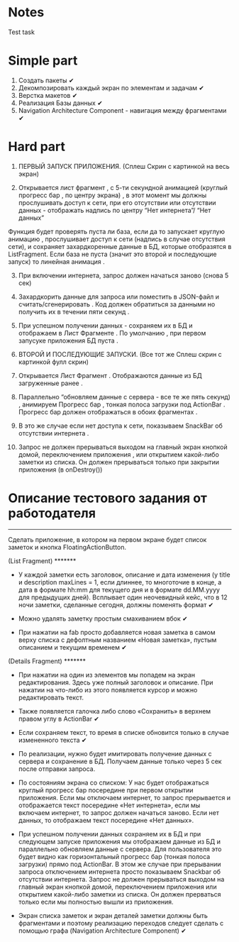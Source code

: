 # Notes
Test task

# Simple part

1. Создать пакеты ✔
2. Декомпозировать каждый экран по элементам и задачам ✔
3. Верстка макетов ✔
4. Реализация Базы данных ✔ 
5. Navigation Architecture Component - навигация между фрагментами ✔



# Hard part

1. ПЕРВЫЙ ЗАПУСК ПРИЛОЖЕНИЯ. (Сплеш Скрин с картинкой на весь экран)

2. Открывается лист фрагмент , с 5-ти секундной анимацией (круглый прогресс бар , по центру экрана) , в этот момент мы должны прослушивать доступ к сети,
при его отсутствии или отсутствии данных - отображать надпись по центру “Нет интернета”/ “Нет данных”

Функция будет проверять пуста ли база, если да то запускает круглую анимацию , прослушивает доступ к сети (надпись в случае отсутствия сети), и сохраняет захардкоренные данные в БД, которые отобразятся в ListFragment. Если база не пуста (значит это второй и последующие запуск) то линейная анимация .



3. При включении интернета, запрос должен начаться заново (снова 5 сек)

4. Захардкорить данные для запроса или поместить в JSON-файл и считать/сгенерировать . Код должен обратиться за данными но получить их в течении пяти секунд . 

5. При успешном получении данных - сохраняем их в БД и отображаем в Лист Фрагменте . По умолчанию , при первом запусуке приложения БД пуста .


6. ВТОРОЙ И ПОСЛЕДУЮЩИЕ ЗАПУСКИ. (Все тот же Сплеш скрин с картинкой фулл скрин)

7. Открывается Лист Фрагмент . Отображаются данные из БД загруженные ранее .

8. Параллельно “обновляем данные с сервера - все те же пять секунд) , анимируем Прогресс бар , тонкая полоса загрузки под ActionBar . Прогресс бар должен отображаться в обоих фрагментах .

9. В это же случае если нет доступа к сети, показываем SnackBar об отсутствии интернета .

10. Запрос не должен прерываться выходом на главный экран кнопкой домой, переключением приложения , или открытием какой-либо заметки из списка.
Он должен прерываться только при закрытии приложения (в onDestroy())




 # Описание тестового задания от работодателя 
**************************************************************************************************
Сделать приложение, в котором на первом экране будет список заметок и кнопка FloatingActionButton. 

(List Fragment) *******

- У каждой заметки есть заголовок, описание и дата изменения (у title и description maxLines = 1, если длиннее, то многоточие в конце, а дата в формате hh:mm для текущего дня и в формате dd.MM.yyyy для предыдущих дней). Всплывает один неочевидный кейс, что в 12 ночи заметки, сделанные сегодня, должны поменять формат ✔

- Можно удалять заметку простым смахиванием вбок ✔

- При нажатии на fab просто добавляется новая заметка в самом верху списка с дефолтным названием «Новая заметка», пустым описанием и текущим временем ✔


(Details Fragment) *******

- При нажатии на один из элементов мы попадем на экран редактирования. Здесь уже полный заголовок и описание. При нажатии на что-либо из этого появляется курсор и можно редактировать текст.
- Также появляется галочка либо слово «Сохранить» в верхнем правом углу в ActionBar ✔ 
- Если сохраняем текст, то время в списке обновится только в случае измененного текста ✔ 

- По реализации, нужно будет имитировать получение данных с сервера и сохранение в БД. Получаем данные только через 5 сек после отправки запроса.

- По состояниям экрана со списком:
У нас будет отображаться круглый прогресс бар посередине при первом открытии приложения. Если мы отключаем интернет, то запрос прерывается и отображается текст посередине «Нет интернета», если мы включаем интернет, то запрос должен начаться заново. Если нет данных, то отображаем текст посередине «Нет данных». 


- При успешном получении данных сохраняем их в БД и при следующем запуске приложения мы отображаем данные из БД и параллельно обновляем данные с сервера. Для пользователя это будет видно как горизонтальный прогресс бар (тонкая полоса загрузки) прямо под ActionBar. В этом же случае при прерывании запроса отключением интернета просто показываем Snackbar об отсутствии интернета. Запрос не должен прерываться выходом на главный экран кнопкой домой, переключением приложения или открытием какой-либо заметки из списка. Он должен прерваться только если мы полностью вышли из приложения.

- Экран списка заметок и экран деталей заметки должны быть фрагментами и поэтому реализацию переходов следует сделать с помощью графа (Navigation Architecture Component) ✔

